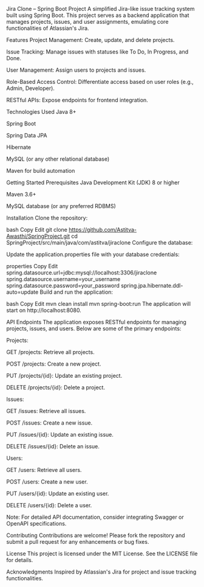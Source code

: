 Jira Clone – Spring Boot Project
A simplified Jira-like issue tracking system built using Spring Boot. This project serves as a backend application that manages projects, issues, and user assignments, emulating core functionalities of Atlassian's Jira.

Features
Project Management: Create, update, and delete projects.

Issue Tracking: Manage issues with statuses like To Do, In Progress, and Done.

User Management: Assign users to projects and issues.

Role-Based Access Control: Differentiate access based on user roles (e.g., Admin, Developer).

RESTful APIs: Expose endpoints for frontend integration.

Technologies Used
Java 8+

Spring Boot

Spring Data JPA

Hibernate

MySQL (or any other relational database)

Maven for build automation

Getting Started
Prerequisites
Java Development Kit (JDK) 8 or higher

Maven 3.6+

MySQL database (or any preferred RDBMS)

Installation
Clone the repository:

bash
Copy
Edit
git clone https://github.com/Astitva-Awasthi/SpringProject.git
cd SpringProject/src/main/java/com/astitva/jiraclone
Configure the database:

Update the application.properties file with your database credentials:

properties
Copy
Edit
spring.datasource.url=jdbc:mysql://localhost:3306/jiraclone
spring.datasource.username=your_username
spring.datasource.password=your_password
spring.jpa.hibernate.ddl-auto=update
Build and run the application:

bash
Copy
Edit
mvn clean install
mvn spring-boot:run
The application will start on http://localhost:8080.

API Endpoints
The application exposes RESTful endpoints for managing projects, issues, and users. Below are some of the primary endpoints:

Projects:

GET /projects: Retrieve all projects.

POST /projects: Create a new project.

PUT /projects/{id}: Update an existing project.

DELETE /projects/{id}: Delete a project.

Issues:

GET /issues: Retrieve all issues.

POST /issues: Create a new issue.

PUT /issues/{id}: Update an existing issue.

DELETE /issues/{id}: Delete an issue.

Users:

GET /users: Retrieve all users.

POST /users: Create a new user.

PUT /users/{id}: Update an existing user.

DELETE /users/{id}: Delete a user.

Note: For detailed API documentation, consider integrating Swagger or OpenAPI specifications.

Contributing
Contributions are welcome! Please fork the repository and submit a pull request for any enhancements or bug fixes.

License
This project is licensed under the MIT License. See the LICENSE file for details.

Acknowledgments
Inspired by Atlassian's Jira for project and issue tracking functionalities.

